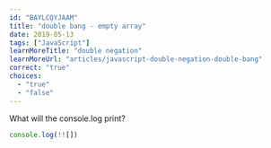 ```yaml
---
id: "BAYLCQYJAAM"
title: "double bang - empty array"
date: 2019-05-13
tags: ["JavaScript"]
learnMoreTitle: "double negation"
learnMoreUrl: "articles/javascript-double-negation-double-bang"
correct: "true"
choices:
  - "true"
  - "false"
---
```


What will the console.log print?

```js
console.log(!![])
```
